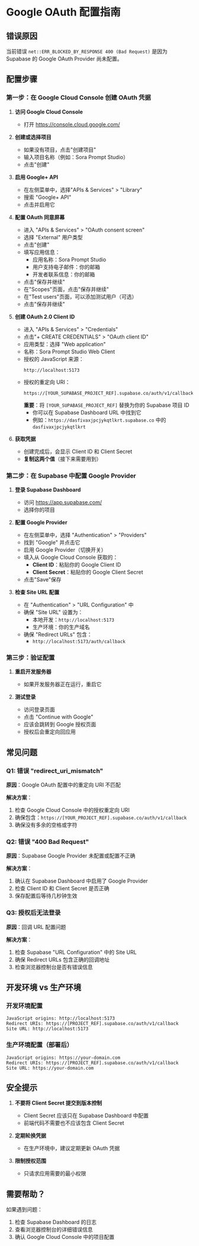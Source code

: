 # Google OAuth 配置指南

## 错误原因
当前错误 `net::ERR_BLOCKED_BY_RESPONSE 400 (Bad Request)` 是因为 Supabase 的 Google OAuth Provider 尚未配置。

## 配置步骤

### 第一步：在 Google Cloud Console 创建 OAuth 凭据

1. **访问 Google Cloud Console**
   - 打开 https://console.cloud.google.com/

2. **创建或选择项目**
   - 如果没有项目，点击"创建项目"
   - 输入项目名称（例如：Sora Prompt Studio）
   - 点击"创建"

3. **启用 Google+ API**
   - 在左侧菜单中，选择"APIs & Services" > "Library"
   - 搜索 "Google+ API"
   - 点击并启用它

4. **配置 OAuth 同意屏幕**
   - 进入 "APIs & Services" > "OAuth consent screen"
   - 选择 "External" 用户类型
   - 点击"创建"
   - 填写应用信息：
     - 应用名称：Sora Prompt Studio
     - 用户支持电子邮件：你的邮箱
     - 开发者联系信息：你的邮箱
   - 点击"保存并继续"
   - 在"Scopes"页面，点击"保存并继续"
   - 在"Test users"页面，可以添加测试用户（可选）
   - 点击"保存并继续"

5. **创建 OAuth 2.0 Client ID**
   - 进入 "APIs & Services" > "Credentials"
   - 点击"+ CREATE CREDENTIALS" > "OAuth client ID"
   - 应用类型：选择 "Web application"
   - 名称：Sora Prompt Studio Web Client
   - 授权的 JavaScript 来源：
     ```
     http://localhost:5173
     ```
   - 授权的重定向 URI：
     ```
     https://[YOUR_SUPABASE_PROJECT_REF].supabase.co/auth/v1/callback
     ```
     **重要**：将 `[YOUR_SUPABASE_PROJECT_REF]` 替换为你的 Supabase 项目 ID
     - 你可以在 Supabase Dashboard URL 中找到它
     - 例如：`https://dasfivaxjpcjykqtlkrt.supabase.co` 中的 `dasfivaxjpcjykqtlkrt`

6. **获取凭据**
   - 创建完成后，会显示 Client ID 和 Client Secret
   - **复制这两个值**（接下来需要用到）

### 第二步：在 Supabase 中配置 Google Provider

1. **登录 Supabase Dashboard**
   - 访问 https://app.supabase.com/
   - 选择你的项目

2. **配置 Google Provider**
   - 在左侧菜单中，选择 "Authentication" > "Providers"
   - 找到 "Google" 并点击它
   - 启用 Google Provider（切换开关）
   - 填入从 Google Cloud Console 获取的：
     - **Client ID**：粘贴你的 Google Client ID
     - **Client Secret**：粘贴你的 Google Client Secret
   - 点击"Save"保存

3. **检查 Site URL 配置**
   - 在 "Authentication" > "URL Configuration" 中
   - 确保 "Site URL" 设置为：
     - 本地开发：`http://localhost:5173`
     - 生产环境：你的生产域名
   - 确保 "Redirect URLs" 包含：
     - `http://localhost:5173/auth/callback`

### 第三步：验证配置

1. **重启开发服务器**
   - 如果开发服务器正在运行，重启它

2. **测试登录**
   - 访问登录页面
   - 点击 "Continue with Google"
   - 应该会跳转到 Google 授权页面
   - 授权后会重定向回应用

## 常见问题

### Q1: 错误 "redirect_uri_mismatch"
**原因**：Google OAuth 配置中的重定向 URI 不匹配

**解决方案**：
1. 检查 Google Cloud Console 中的授权重定向 URI
2. 确保包含：`https://[YOUR_PROJECT_REF].supabase.co/auth/v1/callback`
3. 确保没有多余的空格或字符

### Q2: 错误 "400 Bad Request"
**原因**：Supabase Google Provider 未配置或配置不正确

**解决方案**：
1. 确认在 Supabase Dashboard 中启用了 Google Provider
2. 检查 Client ID 和 Client Secret 是否正确
3. 保存配置后等待几秒钟生效

### Q3: 授权后无法登录
**原因**：回调 URL 配置问题

**解决方案**：
1. 检查 Supabase "URL Configuration" 中的 Site URL
2. 确保 Redirect URLs 包含正确的回调地址
3. 检查浏览器控制台是否有错误信息

## 开发环境 vs 生产环境

### 开发环境配置
```
JavaScript origins: http://localhost:5173
Redirect URIs: https://[PROJECT_REF].supabase.co/auth/v1/callback
Site URL: http://localhost:5173
```

### 生产环境配置（部署后）
```
JavaScript origins: https://your-domain.com
Redirect URIs: https://[PROJECT_REF].supabase.co/auth/v1/callback
Site URL: https://your-domain.com
```

## 安全提示

1. **不要将 Client Secret 提交到版本控制**
   - Client Secret 应该只在 Supabase Dashboard 中配置
   - 前端代码不需要也不应该包含 Client Secret

2. **定期轮换凭据**
   - 在生产环境中，建议定期更新 OAuth 凭据

3. **限制授权范围**
   - 只请求应用需要的最小权限

## 需要帮助？

如果遇到问题：
1. 检查 Supabase Dashboard 的日志
2. 查看浏览器控制台的详细错误信息
3. 确认 Google Cloud Console 中的项目配置
